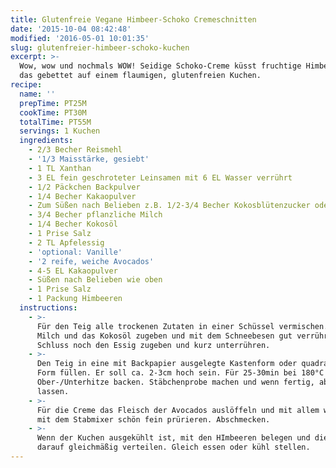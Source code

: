 ```yaml
---
title: Glutenfreie Vegane Himbeer-Schoko Cremeschnitten
date: '2015-10-04 08:42:48'
modified: '2016-05-01 10:01:35'
slug: glutenfreier-himbeer-schoko-kuchen
excerpt: >-
  Wow, wow und nochmals WOW! Seidige Schoko-Creme küsst fruchtige Himbeeren und
  das gebettet auf einem flaumigen, glutenfreien Kuchen.
recipe:
  name: ''
  prepTime: PT25M
  cookTime: PT30M
  totalTime: PT55M
  servings: 1 Kuchen
  ingredients:
    - 2/3 Becher Reismehl
    - '1/3 Maisstärke, gesiebt'
    - 1 TL Xanthan
    - 3 EL fein geschroteter Leinsamen mit 6 EL Wasser verrührt
    - 1/2 Päckchen Backpulver
    - 1/4 Becher Kakaopulver
    - Zum Süßen nach Belieben z.B. 1/2-3/4 Becher Kokosblütenzucker oder Xylitol
    - 3/4 Becher pflanzliche Milch
    - 1/4 Becher Kokosöl
    - 1 Prise Salz
    - 2 TL Apfelessig
    - 'optional: Vanille'
    - '2 reife, weiche Avocados'
    - 4-5 EL Kakaopulver
    - Süßen nach Belieben wie oben
    - 1 Prise Salz
    - 1 Packung Himbeeren
  instructions:
    - >-
      Für den Teig alle trockenen Zutaten in einer Schüssel vermischen. Nun die
      Milch und das Kokosöl zugeben und mit dem Schneebesen gut verrühren. Zum
      Schluss noch den Essig zugeben und kurz unterrühren.
    - >-
      Den Teig in eine mit Backpapier ausgelegte Kastenform oder quadratische
      Form füllen. Er soll ca. 2-3cm hoch sein. Für 25-30min bei 180°C
      Ober-/Unterhitze backen. Stäbchenprobe machen und wenn fertig, abkühlen
      lassen.
    - >-
      Für die Creme das Fleisch der Avocados auslöffeln und mit allem weiteren
      mit dem Stabmixer schön fein prürieren. Abschmecken.
    - >-
      Wenn der Kuchen ausgekühlt ist, mit den HImbeeren belegen und die Creme
      darauf gleichmäßig verteilen. Gleich essen oder kühl stellen.
---
```


